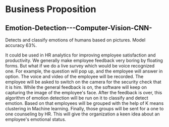 # **Business Proposition**
## Emotion-Detection---Computer-Vision-CNN-
Detects and classify emotions of humans based on pictures. Model accuracy 63%. 

It could be used in HR analytics for improving employee satisfaction and productivity. We generally make employee feedback very boring by floating forms. 
But what if we do a live survey which would be voice recognized one. For example, the question will pop up, and the employee will answer in option. 
The voice and video of the employee will be recorded. The employee will be asked to switch on the camera for the security check that it is him. 
While the general feedback is on, the software will keep on capturing the image of the employee's face. After the feedback is over, this algorithm of 
emotion detection will be run on it to classify and detect emotion. Based on that employees will be grouped with the help of K means clustering in 
Machine learning. Finally, those groups will be sent for a one to one counseling by HR. This will give the organization a keen idea about an 
employee's emotional status.

